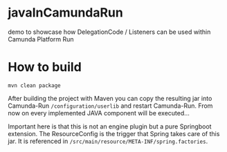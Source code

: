 # javaInCamundaRun
demo to showcase how DelegationCode / Listeners can be used within Camunda Platform Run

# How to build
```mvn clean package```

After building the project with Maven you can copy the resulting jar into Camunda-Run ```/configuration/userlib``` and restart Camunda-Run.
From now on every implemented JAVA component will be executed…
 
Important here is that this is not an engine plugin but a pure Springboot extension. 
The ResourceConfig is the trigger that Spring takes care of this jar. It is referenced in ```/src/main/resource/META-INF/spring.factories```.
